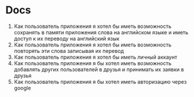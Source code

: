 # Docs
1. Как пользователь приложения я хотел бы иметь возможность сохранять в памяти приложения слова на английском языке и иметь доступ к их
   переводу на английский язык
3. Как пользователь приложения я хотел бы иметь возможность повторять эти слова записывая их перевод
4. Как пользователь приложения я хотел бы иметь личный аккаунт
5. Как пользователь приложения я бы хотел иметь возможность добавлять других пользователей в друзья и принимать их заявки в друзья
6. Как пользователь приложения я бы хотел иметь авторизацию через google
